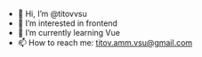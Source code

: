 - 👋 Hi, I’m @titovvsu
- 👀 I’m interested in frontend
- 🌱 I’m currently learning Vue
- 📫 How to reach me: titov.amm.vsu@gmail.com
